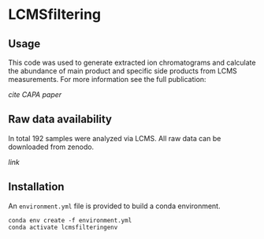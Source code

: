 # LCMSfiltering

## Usage

This code was used to generate extracted ion chromatograms and calculate the abundance of main product and specific side products from LCMS measurements. For more information see the full publication:

_cite CAPA paper_

## Raw data availability

In total 192 samples were analyzed via LCMS. All raw data can be downloaded from zenodo.

_link_

## Installation

An ```environment.yml``` file is provided to build a conda environment.

```
conda env create -f environment.yml
conda activate lcmsfilteringenv
```
